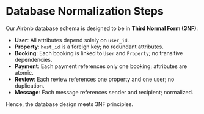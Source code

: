 # Database Normalization Steps

Our Airbnb database schema is designed to be in **Third Normal Form (3NF)**:

- **User**: All attributes depend solely on `user_id`.
- **Property**: `host_id` is a foreign key; no redundant attributes.
- **Booking**: Each booking is linked to `User` and `Property`; no transitive dependencies.
- **Payment**: Each payment references only one booking; attributes are atomic.
- **Review**: Each review references one property and one user; no duplication.
- **Message**: Each message references sender and recipient; normalized.

Hence, the database design meets 3NF principles.
